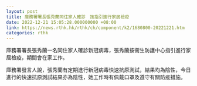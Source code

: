 ```yaml
---
layout: post
title: 庫務署署長張秀蘭同住家人確診　按指引進行家居檢疫
date: 2022-12-21 15:05:28.000000000 +08:00
link: https://news.rthk.hk/rthk/ch/component/k2/1680800-20221221.htm
categories: rthk
---
```


庫務署署長張秀蘭一名同住家人確診新冠病毒，張秀蘭按衞生防護中心指引進行家居檢疫，期間會在家工作。

庫務署發言人說，張秀蘭有定期進行新冠病毒快速抗原測試，結果均為陰性，今日進行的快速抗原測試結果亦為陰性，她工作時有佩戴口罩及遵守有關防疫措施。
